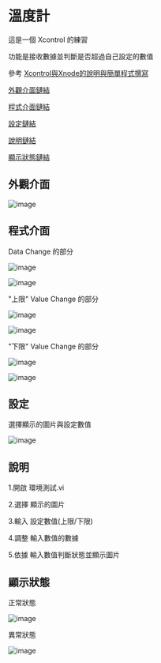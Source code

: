 # 溫度計
這是一個 Xcontrol 的練習 
 
功能是接收數據並判斷是否超過自己設定的數值

參考 [Xcontrol與Xnode的說明與簡單程式撰寫](https://www.youtube.com/watch?v=Cye2YCLNnss/"Title")

[外觀介面鏈結](https://github.com/hongcheng-sun/labview/blob/main/%E5%A3%93%E5%8A%9B%E8%A8%88/%E5%A3%93%E5%8A%9B%E8%A8%88%E7%9A%84%E8%AA%AA%E6%98%8E.MD#%E5%A4%96%E8%A7%80%E4%BB%8B%E9%9D%A2)
 
[程式介面鏈結](https://github.com/hongcheng-sun/labview/blob/main/%E5%A3%93%E5%8A%9B%E8%A8%88/%E5%A3%93%E5%8A%9B%E8%A8%88%E7%9A%84%E8%AA%AA%E6%98%8E.MD#%E7%A8%8B%E5%BC%8F%E4%BB%8B%E9%9D%A2)  
 
[設定鏈結](https://github.com/hongcheng-sun/labview/blob/main/%E5%A3%93%E5%8A%9B%E8%A8%88/%E5%A3%93%E5%8A%9B%E8%A8%88%E7%9A%84%E8%AA%AA%E6%98%8E.MD#%E8%A8%AD%E5%AE%9A)

[說明鏈結](https://github.com/hongcheng-sun/labview/blob/main/%E5%A3%93%E5%8A%9B%E8%A8%88/%E5%A3%93%E5%8A%9B%E8%A8%88%E7%9A%84%E8%AA%AA%E6%98%8E.MD#%E8%AA%AA%E6%98%8E)

[顯示狀態鏈結](https://github.com/hongcheng-sun/labview/blob/main/%E6%BA%AB%E5%BA%A6%E8%A8%88/%E6%BA%AB%E5%BA%A6%E8%A8%88%E7%9A%84%E8%AA%AA%E6%98%8E.MD#%E8%A8%AD%E5%AE%9A)

## 外觀介面

![image](https://user-images.githubusercontent.com/111770752/191543101-a926be0f-8c91-4102-8ce0-5ba735e33223.png)

## 程式介面

Data Change 的部分

![image](https://user-images.githubusercontent.com/111770752/191544482-9c0311cf-1c77-4f19-b0fb-09dea4244da6.png)

![image](https://user-images.githubusercontent.com/111770752/191544603-93b98b1b-b8be-4e92-aeb7-61d4712e6dc6.png)

"上限" Value Change 的部分

![image](https://user-images.githubusercontent.com/111770752/191544854-561947fc-062d-4d98-9673-af27ac706b21.png)

![image](https://user-images.githubusercontent.com/111770752/191544730-17682c26-eea0-4eb0-8b0c-b90431393214.png)

"下限" Value Change 的部分

![image](https://user-images.githubusercontent.com/111770752/191544995-97a765a8-48cc-405a-bd6f-e1f2891375ae.png)

![image](https://user-images.githubusercontent.com/111770752/191544929-cea3272a-8ee8-46c2-882e-7332d606fe01.png)

## 設定

選擇顯示的圖片與設定數值

![image](https://user-images.githubusercontent.com/111770752/191545374-2a833cf7-8f00-4035-9dfd-e195c0242ffa.png)

## 說明

1.開啟 環境測試.vi 

2.選擇 顯示的圖片

3.輸入 設定數值(上限/下限)

4.調整 輸入數值的數據

5.依據 輸入數值判斷狀態並顯示圖片

## 顯示狀態

正常狀態

![image](https://user-images.githubusercontent.com/111770752/191545645-500583bd-5adf-4328-8781-0d60f7ccea57.png)

異常狀態

![image](https://user-images.githubusercontent.com/111770752/191545761-7f566e27-1dd9-4c6e-b498-8de67fd836a4.png)

